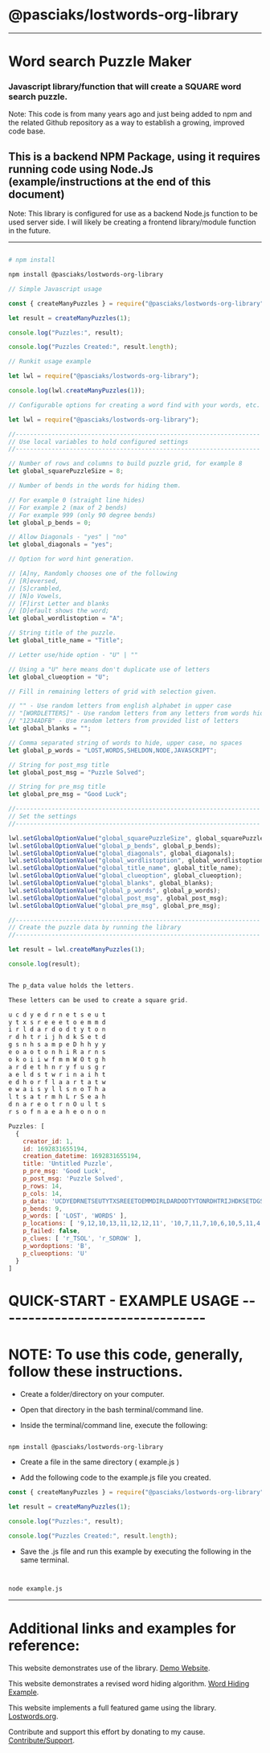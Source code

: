 # @pasciaks/lostwords-org-library

---

# Word search Puzzle Maker

### Javascript library/function that will create a SQUARE word search puzzle.

Note: This code is from many years ago and just being added to npm and the related Github repository as a way to establish a growing, improved code base.

## This is a backend NPM Package, using it requires running code using Node.Js (example/instructions at the end of this document)

Note: This library is configured for use as a backend Node.js function to be used server side. I will likely be creating a frontend library/module function in the future.

---

```bash

# npm install

npm install @pasciaks/lostwords-org-library

```

```javascript
// Simple Javascript usage

const { createManyPuzzles } = require("@pasciaks/lostwords-org-library");

let result = createManyPuzzles(1);

console.log("Puzzles:", result);

console.log("Puzzles Created:", result.length);
```

```javascript
// Runkit usage example

let lwl = require("@pasciaks/lostwords-org-library");

console.log(lwl.createManyPuzzles(1));
```

```javascript
// Configurable options for creating a word find with your words, etc.

let lwl = require("@pasciaks/lostwords-org-library");

//--------------------------------------------------------------------
// Use local variables to hold configured settings
//--------------------------------------------------------------------

// Number of rows and columns to build puzzle grid, for example 8
let global_squarePuzzleSize = 8;

// Number of bends in the words for hiding them.

// For example 0 (straight line hides)
// For example 2 (max of 2 bends)
// For example 999 (only 90 degree bends)
let global_p_bends = 0;

// Allow Diagonals - "yes" | "no"
let global_diagonals = "yes";

// Option for word hint generation.

// [A]ny, Randomly chooses one of the following
// [R]eversed,
// [S]crambled,
// [N]o Vowels,
// [F]irst Letter and blanks
// [D]efault shows the word;
let global_wordlistoption = "A";

// String title of the puzzle.
let global_title_name = "Title";

// Letter use/hide option - "U" | ""

// Using a "U" here means don't duplicate use of letters
let global_clueoption = "U";

// Fill in remaining letters of grid with selection given.

// "" - Use random letters from english alphabet in upper case
// "[WORDLETTERS]" - Use random letters from any letters from words hidden
// "1234ADFB" - Use random letters from provided list of letters
let global_blanks = "";

// Comma separated string of words to hide, upper case, no spaces
let global_p_words = "LOST,WORDS,SHELDON,NODE,JAVASCRIPT";

// String for post_msg title
let global_post_msg = "Puzzle Solved";

// String for pre_msg title
let global_pre_msg = "Good Luck";

//--------------------------------------------------------------------
// Set the settings
//--------------------------------------------------------------------

lwl.setGlobalOptionValue("global_squarePuzzleSize", global_squarePuzzleSize);
lwl.setGlobalOptionValue("global_p_bends", global_p_bends);
lwl.setGlobalOptionValue("global_diagonals", global_diagonals);
lwl.setGlobalOptionValue("global_wordlistoption", global_wordlistoption);
lwl.setGlobalOptionValue("global_title_name", global_title_name);
lwl.setGlobalOptionValue("global_clueoption", global_clueoption);
lwl.setGlobalOptionValue("global_blanks", global_blanks);
lwl.setGlobalOptionValue("global_p_words", global_p_words);
lwl.setGlobalOptionValue("global_post_msg", global_post_msg);
lwl.setGlobalOptionValue("global_pre_msg", global_pre_msg);

//--------------------------------------------------------------------
// Create the puzzle data by running the library
//--------------------------------------------------------------------

let result = lwl.createManyPuzzles(1);

console.log(result);
```

```js

The p_data value holds the letters.

These letters can be used to create a square grid.

u c d y e d r n e t s e u t
y t x s r e e e t o e m m d
i r l d a r d o d t y t o n
r d h t r i j h d k S e t d
g s n h s a m p e D h h y y
e o a o t o n h i R a r n s
o k o i i w f m m W O t g h
a r d e t h n r y f u s g r
a e l d s t w r i n a i h t
e d h o r f l a a r t a t w
e w a i s y l l s n o T h a
l t s a t r m h L r S e a h
d n a r e o t r n O u l t s
r s o f n a e a h e o n o n

Puzzles: [
  {
    creator_id: 1,
    id: 1692831655194,
    creation_datetime: 1692831655194,
    title: 'Untitled Puzzle',
    p_pre_msg: 'Good Luck',
    p_post_msg: 'Puzzle Solved',
    p_rows: 14,
    p_cols: 14,
    p_data: 'UCDYEDRNETSEUTYTXSREEETOEMMDIRLDARDODTYTONRDHTRIJHDKSETDGSNHSAMPEDHHYYEOAOTONHIRARNSOKOIIWFMMWOTGHARDETHNRYFUSGRAELDSTWRINAIHTEDHORFLAARTATWEWAISYLLSNOTHALTSATRMHLRSEAHDNAREOTRNOULTSRSOFNAEAHEONON',
    p_bends: 9,
    p_words: [ 'LOST', 'WORDS' ],
    p_locations: [ '9,12,10,13,11,12,12,11', '10,7,11,7,10,6,10,5,11,4' ],
    p_failed: false,
    p_clues: [ 'r_TSOL', 'r_SDROW' ],
    p_wordoptions: 'B',
    p_clueoptions: 'U'
  }
]


```

# QUICK-START - EXAMPLE USAGE --------------------------------

# NOTE: To use this code, generally, follow these instructions.

- Create a folder/directory on your computer.

- Open that directory in the bash terminal/command line.

- Inside the terminal/command line, execute the following:

```bash

npm install @pasciaks/lostwords-org-library

```

- Create a file in the same directory ( example.js )

- Add the following code to the example.js file you created.

```js
const { createManyPuzzles } = require("@pasciaks/lostwords-org-library");

let result = createManyPuzzles(1);

console.log("Puzzles:", result);

console.log("Puzzles Created:", result.length);
```

- Save the .js file and run this example by executing the following in the same terminal.

```bash


node example.js


```

---

# Additional links and examples for reference:

This website demonstrates use of the library. [Demo Website](https://sheldon.pasciak.com/).

This website demonstrates a revised word hiding algorithm. [Word Hiding Example](https://pasciak.com/word-hiding-algo.html).

This website implements a full featured game using the library. [Lostwords.org](http://lostwords.org).

Contribute and support this effort by donating to my cause. [Contribute/Support](https://www.buymeacoffee.com/shelpasc).
